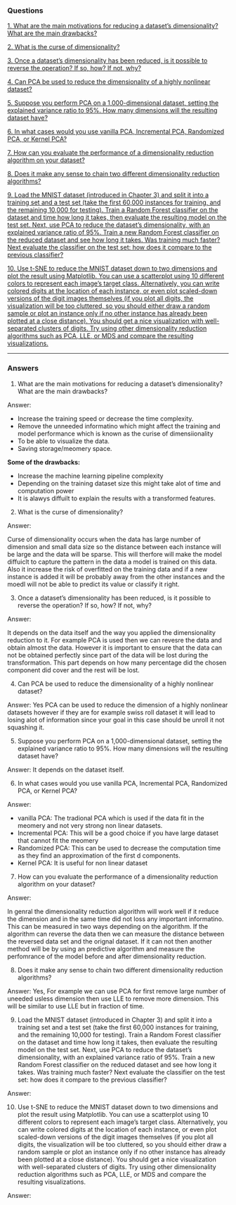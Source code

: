 ### Questions ###

[1. What are the main motivations for reducing a dataset’s dimensionality? What are the main drawbacks?]()

[2. What is the curse of dimensionality?]()

[3. Once a dataset’s dimensionality has been reduced, is it possible to reverse the operation? If so, how? If not, why?]()

[4. Can PCA be used to reduce the dimensionality of a highly nonlinear dataset?]()

[5. Suppose you perform PCA on a 1,000-dimensional dataset, setting the explained variance ratio to 95%. How many dimensions will the resulting dataset have?]()

[6. In what cases would you use vanilla PCA, Incremental PCA, Randomized PCA, or Kernel PCA?]()

[7. How can you evaluate the performance of a dimensionality reduction algorithm on your dataset?]()

[8. Does it make any sense to chain two different dimensionality reduction algorithms?]()

[9. Load the MNIST dataset (introduced in Chapter 3) and split it into a training set and a test set (take the first 60,000 instances for training, and the remaining
10,000 for testing). Train a Random Forest classifier on the dataset and time how long it takes, then evaluate the resulting model on the test set. Next, use PCA to
reduce the dataset’s dimensionality, with an explained variance ratio of 95%. Train a new Random Forest classifier on the reduced dataset and see how long it
takes. Was training much faster? Next evaluate the classifier on the test set: how does it compare to the previous classifier?]()

[10. Use t-SNE to reduce the MNIST dataset down to two dimensions and plot the result using Matplotlib. You can use a scatterplot using 10 different colors to represent each image’s target class. Alternatively, you can write colored digits at the location of each instance, or even plot scaled-down versions of the digit images
themselves (if you plot all digits, the visualization will be too cluttered, so you should either draw a random sample or plot an instance only if no other instance
has already been plotted at a close distance). You should get a nice visualization with well-separated clusters of digits. Try using other dimensionality reduction
algorithms such as PCA, LLE, or MDS and compare the resulting visualizations.]()

-----------------------------------------------------------------------------------------------------------------------------------------------------------------------
### Answers ###

1. What are the main motivations for reducing a dataset’s dimensionality? What are the main drawbacks?

Answer:
* Increase the training speed or decrease the time complexity.
* Remove the unneeded informatino which might affect the training and model performance which is known as the curise of dimensiionality 
* To be able to visualize the data. 
* Saving storage/meomery space. 

**Some of the drawbacks:** 

* Increase the machine learning pipeline complexity 
* Depending on the training dataset size this might take alot of time and computation power
* It is alawys diffuilt to explain the results with a transformed features. 

2. What is the curse of dimensionality?

Answer:

Curse of dimensionality occurs when the data has large number of dimension and small data size so the distance between each instance will be large and the data will be sparse. This will therfore will make the model diffuiclt to capture the pattern in the data a model is trained on this data. Also it increase the risk of  overfitted on the training data and if a new instance is added it will be probably away from the other instances and the moedl will not be able to predict its value or classify it right. 

3. Once a dataset’s dimensionality has been reduced, is it possible to reverse the operation? If so, how? If not, why?

Answer:

It depends on the data itself and the way you applied the dimensionality reduction to it. For example PCA is used then we can revesre the data and obtain almost the data. However it is important to ensure that the data can not be obtained perfectly since part of the data will be lost during the transformation. This part depends on how many percentage did the chosen component did cover and the rest will be lost. 

4. Can PCA be used to reduce the dimensionality of a highly nonlinear dataset?

Answer:
Yes PCA can be used to reduce the dimension of a highly nonlinear datasets however if they are for example swiss roll dataset it will lead to losing alot of information since your goal in this case should be unroll it not squashing it. 

5. Suppose you perform PCA on a 1,000-dimensional dataset, setting the explained variance ratio to 95%. How many dimensions will the resulting dataset have?

Answer:
It depends on the dataset itself.


6. In what cases would you use vanilla PCA, Incremental PCA, Randomized PCA, or Kernel PCA?

Answer:
* vanilla PCA: The tradional PCA which is used if the data fit in the meomery and not very strong non linear datasets. 
* Incremental PCA: This will be a good choice if you have large dataset that cannot fit the meomery 
* Randomized PCA: This can be used to decrease the computation time as they find an approximation of the first d components.
* Kernel PCA: It is useful for non linear dataset

7. How can you evaluate the performance of a dimensionality reduction algorithm on your dataset?

Answer:

In genral the dimensionality reduction algorithm will work well if it reduce the dimension and in the same time did not loss any important informatino. This can be measured in two ways depending on the algorithm. If the algorithm can reverse the data then we can measure the distance between the reversed data set and the orignal dataset. If it can not then another method will be by using an predictive algorithm and measure the perfomrance of the model before and after dimensionality reduction.

8. Does it make any sense to chain two different dimensionality reduction algorithms?

Answer:
Yes, For example we can use PCA for first remove large number of uneeded usless dimension then use LLE to remove more dimension. This will be similar to use LLE but in fraction of time.  

9. Load the MNIST dataset (introduced in Chapter 3) and split it into a training set and a test set (take the first 60,000 instances for training, and the remaining
10,000 for testing). Train a Random Forest classifier on the dataset and time how long it takes, then evaluate the resulting model on the test set. Next, use PCA to
reduce the dataset’s dimensionality, with an explained variance ratio of 95%. Train a new Random Forest classifier on the reduced dataset and see how long it
takes. Was training much faster? Next evaluate the classifier on the test set: how does it compare to the previous classifier?

Answer:



10. Use t-SNE to reduce the MNIST dataset down to two dimensions and plot the result using Matplotlib. You can use a scatterplot using 10 different colors to represent each image’s target class. Alternatively, you can write colored digits at the location of each instance, or even plot scaled-down versions of the digit images
themselves (if you plot all digits, the visualization will be too cluttered, so you should either draw a random sample or plot an instance only if no other instance
has already been plotted at a close distance). You should get a nice visualization with well-separated clusters of digits. Try using other dimensionality reduction
algorithms such as PCA, LLE, or MDS and compare the resulting visualizations.

Answer:


